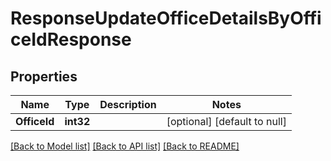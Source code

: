 # ResponseUpdateOfficeDetailsByOfficeIdResponse

## Properties
Name | Type | Description | Notes
------------ | ------------- | ------------- | -------------
**OfficeId** | **int32** |  | [optional] [default to null]

[[Back to Model list]](../README.md#documentation-for-models) [[Back to API list]](../README.md#documentation-for-api-endpoints) [[Back to README]](../README.md)


